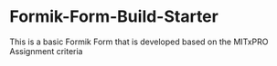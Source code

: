 # Formik-Form-Build-Starter
This is a basic Formik Form that is developed based on the MITxPRO Assignment criteria 
